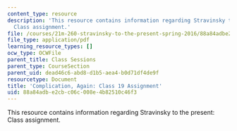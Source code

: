 ```yaml
---
content_type: resource
description: 'This resource contains information regarding Stravinsky to the present:
  Class assignment.'
file: /courses/21m-260-stravinsky-to-the-present-spring-2016/88a84adbe2cbc06c008e4b82510c46f3_MIT21M_260S16_assn19.pdf
file_type: application/pdf
learning_resource_types: []
ocw_type: OCWFile
parent_title: Class Sessions
parent_type: CourseSection
parent_uid: dead46c6-abd8-d1b5-aea4-b0d71df4de9f
resourcetype: Document
title: 'Complication, Again: Class 19 Assignment'
uid: 88a84adb-e2cb-c06c-008e-4b82510c46f3
---
```

This resource contains information regarding Stravinsky to the present: Class assignment.


